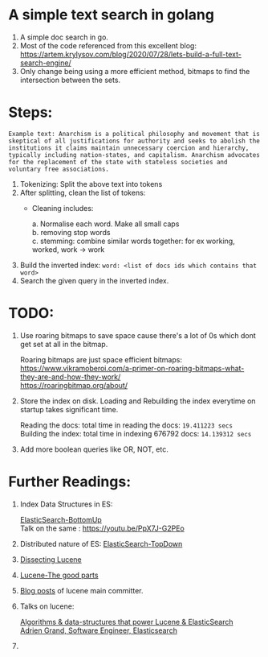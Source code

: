 # A simple text search in golang

1.  A simple doc search in go.
2.  Most of the code referenced from this excellent blog: https://artem.krylysov.com/blog/2020/07/28/lets-build-a-full-text-search-engine/
3.  Only change being using a more efficient method, bitmaps to find the intersection between the sets.

# Steps:

```
Example text: Anarchism is a political philosophy and movement that is skeptical of all justifications for authority and seeks to abolish the institutions it claims maintain unnecessary coercion and hierarchy, typically including nation-states, and capitalism. Anarchism advocates for the replacement of the state with stateless societies and voluntary free associations.
```

1.  Tokenizing: Split the above text into tokens
2.  After splitting, clean the list of tokens:
    * Cleaning includes:

        a.  Normalise each word. Make all small caps<br>
        b.  removing stop words<br>
        c.  stemming: combine similar words together: for ex working, worked, work -> work<br>
3. Build the inverted index:
    `word: <list of docs ids which contains that word>`
4.  Search the given query in the inverted index.

# TODO:

1.  Use roaring bitmaps to save space cause there's a lot of 0s which dont get set at all in the bitmap.

    Roaring bitmaps are just space efficient bitmaps:<br>
        https://www.vikramoberoi.com/a-primer-on-roaring-bitmaps-what-they-are-and-how-they-work/ <br>
        https://roaringbitmap.org/about/ <br>


2.  Store the index on disk. Loading and Rebuilding the index everytime on startup takes significant time. 

    Reading the docs: total time in reading the docs: `19.411223 secs` <br>
    Building the index: total time in indexing 676792 docs: `14.139312 secs`

3.  Add more boolean queries like OR, NOT, etc.


# Further Readings: 

1.  Index Data Structures in ES: 

    [ElasticSearch-BottomUp](https://www.elastic.co/blog/found-elasticsearch-from-the-bottom-up) <br>
    Talk on the same : https://youtu.be/PpX7J-G2PEo

2.  Distributed nature of ES: [ElasticSearch-TopDown](https://www.elastic.co/blog/found-elasticsearch-top-down)
3.  [Dissecting Lucene](https://kandepet.com/dissecting-lucene-the-index-format/)
4.  [Lucene-The good parts](https://www.parse.ly/lucene/)
5.  [Blog posts](https://blog.mikemccandless.com/2011/02/visualizing-lucenes-segment-merges.html) of lucene main committer.
6.  Talks on lucene:

    [Algorithms & data-structures that power Lucene & ElasticSearch](https://youtu.be/eQ-rXP-D80U?si=YW-geBKcNfLaVjzd) <br>
    [Adrien Grand, Software Engineer, Elasticsearch](https://youtu.be/T5RmMNDR5XI?si=LWzBt8Mq2z2bVIGl)
7.  
